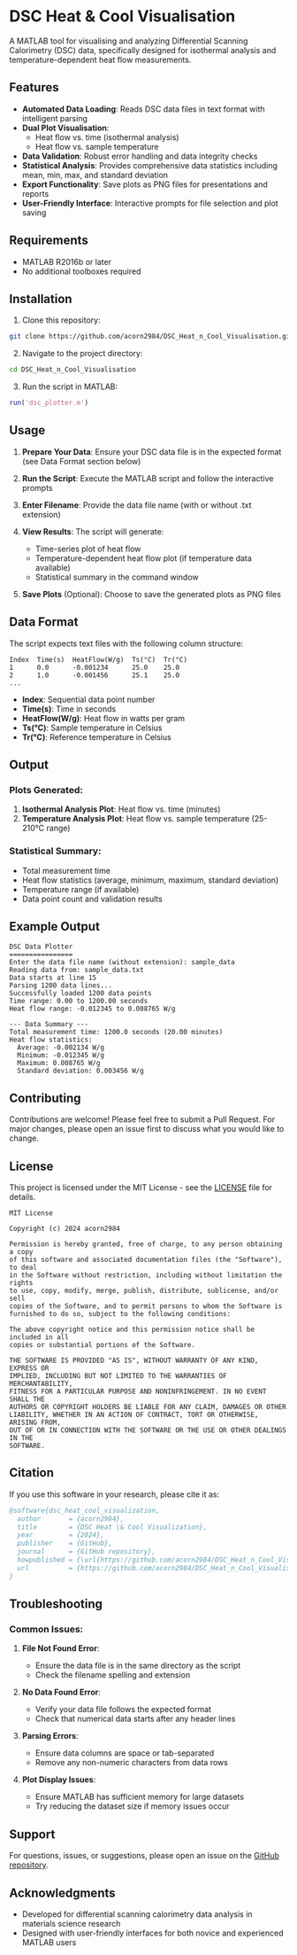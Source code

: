 # DSC Heat & Cool Visualisation

A MATLAB tool for visualising and analyzing Differential Scanning Calorimetry (DSC) data, specifically designed for isothermal analysis and temperature-dependent heat flow measurements.

## Features

- **Automated Data Loading**: Reads DSC data files in text format with intelligent parsing
- **Dual Plot Visualisation**: 
  - Heat flow vs. time (isothermal analysis)
  - Heat flow vs. sample temperature
- **Data Validation**: Robust error handling and data integrity checks
- **Statistical Analysis**: Provides comprehensive data statistics including mean, min, max, and standard deviation
- **Export Functionality**: Save plots as PNG files for presentations and reports
- **User-Friendly Interface**: Interactive prompts for file selection and plot saving

## Requirements

- MATLAB R2016b or later
- No additional toolboxes required

## Installation

1. Clone this repository:
```bash
git clone https://github.com/acorn2984/DSC_Heat_n_Cool_Visualisation.git
```

2. Navigate to the project directory:
```bash
cd DSC_Heat_n_Cool_Visualisation
```

3. Run the script in MATLAB:
```matlab
run('dsc_plotter.m')
```

## Usage

1. **Prepare Your Data**: Ensure your DSC data file is in the expected format (see Data Format section below)

2. **Run the Script**: Execute the MATLAB script and follow the interactive prompts

3. **Enter Filename**: Provide the data file name (with or without .txt extension)

4. **View Results**: The script will generate:
   - Time-series plot of heat flow
   - Temperature-dependent heat flow plot (if temperature data available)
   - Statistical summary in the command window

5. **Save Plots** (Optional): Choose to save the generated plots as PNG files

## Data Format

The script expects text files with the following column structure:
```
Index  Time(s)  HeatFlow(W/g)  Ts(°C)  Tr(°C)
1      0.0      -0.001234      25.0    25.0
2      1.0      -0.001456      25.1    25.0
...
```

- **Index**: Sequential data point number
- **Time(s)**: Time in seconds
- **HeatFlow(W/g)**: Heat flow in watts per gram
- **Ts(°C)**: Sample temperature in Celsius
- **Tr(°C)**: Reference temperature in Celsius

## Output

### Plots Generated:
1. **Isothermal Analysis Plot**: Heat flow vs. time (minutes)
2. **Temperature Analysis Plot**: Heat flow vs. sample temperature (25-210°C range)

### Statistical Summary:
- Total measurement time
- Heat flow statistics (average, minimum, maximum, standard deviation)
- Temperature range (if available)
- Data point count and validation results

## Example Output

```
DSC Data Plotter
================
Enter the data file name (without extension): sample_data
Reading data from: sample_data.txt
Data starts at line 15
Parsing 1200 data lines...
Successfully loaded 1200 data points
Time range: 0.00 to 1200.00 seconds
Heat flow range: -0.012345 to 0.008765 W/g

--- Data Summary ---
Total measurement time: 1200.0 seconds (20.00 minutes)
Heat flow statistics:
  Average: -0.002134 W/g
  Minimum: -0.012345 W/g
  Maximum: 0.008765 W/g
  Standard deviation: 0.003456 W/g
```

## Contributing

Contributions are welcome! Please feel free to submit a Pull Request. For major changes, please open an issue first to discuss what you would like to change.

## License

This project is licensed under the MIT License - see the [LICENSE](LICENSE) file for details.

```
MIT License

Copyright (c) 2024 acorn2984

Permission is hereby granted, free of charge, to any person obtaining a copy
of this software and associated documentation files (the "Software"), to deal
in the Software without restriction, including without limitation the rights
to use, copy, modify, merge, publish, distribute, sublicense, and/or sell
copies of the Software, and to permit persons to whom the Software is
furnished to do so, subject to the following conditions:

The above copyright notice and this permission notice shall be included in all
copies or substantial portions of the Software.

THE SOFTWARE IS PROVIDED "AS IS", WITHOUT WARRANTY OF ANY KIND, EXPRESS OR
IMPLIED, INCLUDING BUT NOT LIMITED TO THE WARRANTIES OF MERCHANTABILITY,
FITNESS FOR A PARTICULAR PURPOSE AND NONINFRINGEMENT. IN NO EVENT SHALL THE
AUTHORS OR COPYRIGHT HOLDERS BE LIABLE FOR ANY CLAIM, DAMAGES OR OTHER
LIABILITY, WHETHER IN AN ACTION OF CONTRACT, TORT OR OTHERWISE, ARISING FROM,
OUT OF OR IN CONNECTION WITH THE SOFTWARE OR THE USE OR OTHER DEALINGS IN THE
SOFTWARE.
```

## Citation

If you use this software in your research, please cite it as:

```bibtex
@software{dsc_heat_cool_visualization,
  author       = {acorn2984},
  title        = {DSC Heat \& Cool Visualization},
  year         = {2024},
  publisher    = {GitHub},
  journal      = {GitHub repository},
  howpublished = {\url{https://github.com/acorn2984/DSC_Heat_n_Cool_Visualisation}},
  url          = {https://github.com/acorn2984/DSC_Heat_n_Cool_Visualisation}
}
```

## Troubleshooting

### Common Issues:

1. **File Not Found Error**: 
   - Ensure the data file is in the same directory as the script
   - Check the filename spelling and extension

2. **No Data Found Error**:
   - Verify your data file follows the expected format
   - Check that numerical data starts after any header lines

3. **Parsing Errors**:
   - Ensure data columns are space or tab-separated
   - Remove any non-numeric characters from data rows

4. **Plot Display Issues**:
   - Ensure MATLAB has sufficient memory for large datasets
   - Try reducing the dataset size if memory issues occur

## Support

For questions, issues, or suggestions, please open an issue on the [GitHub repository](https://github.com/acorn2984/DSC_Heat_n_Cool_Visualisation/issues).

## Acknowledgments

- Developed for differential scanning calorimetry data analysis in materials science research
- Designed with user-friendly interfaces for both novice and experienced MATLAB users
